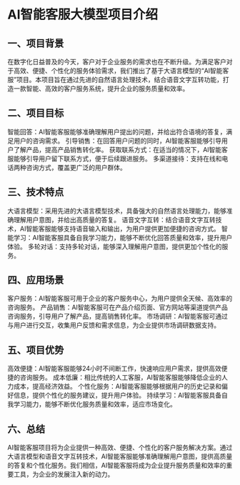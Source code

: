 # AI智能客服大模型项目介绍

## 一、项目背景
在数字化日益普及的今天，客户对于企业服务的需求也在不断升级。为满足客户对于高效、便捷、个性化的服务体验需求，我们推出了基于大语言模型的“AI智能客服”项目。本项目旨在通过先进的自然语言处理技术，结合语音文字互转功能，打造一款智能、高效的客户服务系统，提升企业的服务质量和效率。

## 二、项目目标
智能回答：AI智能客服能够准确理解用户提出的问题，并给出符合语境的答复，满足用户的咨询需求。
引导销售：在回答用户问题的同时，AI智能客服能够引导用户了解产品，提高产品销售转化率。
获取联系方式：在适当的情况下，AI智能客服能够引导用户留下联系方式，便于后续跟进服务。
多渠道接待：支持在线和电话两种咨询方式，覆盖更广泛的用户群体。

## 三、技术特点
大语言模型：采用先进的大语言模型技术，具备强大的自然语言处理能力，能够准确理解用户意图，并给出高质量的答复。
语音文字互转：结合语音文字互转技术，AI智能客服能够支持语音输入和输出，为用户提供更加便捷的咨询方式。
智能学习：AI智能客服具备自我学习能力，能够不断优化回答质量和效率，提升用户体验。
多轮对话：支持多轮对话，能够深入理解用户意图，提供更加个性化的服务。

## 四、应用场景
客户服务：AI智能客服可用于企业的客户服务中心，为用户提供全天候、高效率的咨询服务。
产品销售：AI智能客服可在产品介绍页面、官方网站等渠道提供产品咨询服务，引导用户了解产品，提高销售转化率。
市场调研：AI智能客服可通过与用户进行交互，收集用户反馈和需求信息，为企业提供市场调研数据支持。

## 五、项目优势
高效便捷：AI智能客服能够24小时不间断工作，快速响应用户需求，提供高效便捷的咨询服务。
成本低廉：相比传统的人工客服，AI智能客服能够降低企业的人力成本，提高经济效益。
个性化服务：AI智能客服能够根据用户的历史记录和偏好信息，提供个性化的服务建议，提升用户体验。
持续学习：AI智能客服具备自我学习能力，能够不断优化服务质量和效率，适应市场变化。

## 六、总结
AI智能客服项目将为企业提供一种高效、便捷、个性化的客户服务解决方案。通过大语言模型和语音文字互转技术，AI智能客服能够准确理解用户意图，提供高质量的答复和个性化服务。我们相信，AI智能客服将成为企业提升服务质量和效率的重要工具，为企业的发展注入新的动力。
